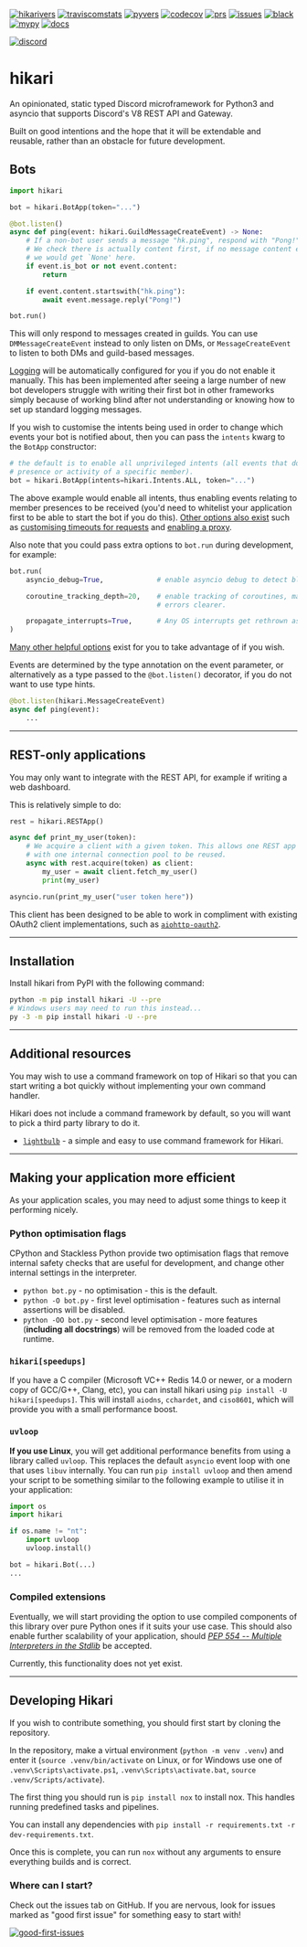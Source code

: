 [![hikarivers](https://img.shields.io/pypi/v/hikari)](https://pypi.org/project/hikari)
[![traviscomstats](https://travis-ci.com/nekokatt/hikari.svg?branch=master)](https://travis-ci.com/nekokatt/hikari)
[![pyvers](https://img.shields.io/pypi/pyversions/hikari)](https://pypi.org/project/hikari)
[![codecov](https://img.shields.io/codecov/c/github/nekokatt/hikari)](https://codecov.io/gh/nekokatt/hikari)
[![prs](https://img.shields.io/github/issues-pr/nekokatt/hikari)](https://github.com/nekokatt/hikari/pulls)
[![issues](https://img.shields.io/github/issues-raw/nekokatt/hikari)](https://github.com/nekokatt/hikari/issues)
[![black](https://img.shields.io/badge/code%20style-black-000000.svg)](https://pypi.org/project/black/)
[![mypy](http://www.mypy-lang.org/static/mypy_badge.svg)](https://pypi.org/project/mypy/)
[![docs](https://img.shields.io/badge/documentation-up-00FF00.svg)](https://nekokatt.github.io/hikari/hikari)

[![discord](https://discord.com/api/guilds/574921006817476608/widget.png?style=banner2)](https://discord.gg/Jx4cNGG)

# hikari

An opinionated, static typed Discord microframework for Python3 and asyncio
that supports Discord's V8 REST API and Gateway.

Built on good intentions and the hope that it will be extendable and reusable,
rather than an obstacle for future development.

## Bots

```py
import hikari

bot = hikari.BotApp(token="...")

@bot.listen()
async def ping(event: hikari.GuildMessageCreateEvent) -> None:
    # If a non-bot user sends a message "hk.ping", respond with "Pong!"
    # We check there is actually content first, if no message content exists,
    # we would get `None' here.
    if event.is_bot or not event.content:
        return

    if event.content.startswith("hk.ping"):
        await event.message.reply("Pong!")

bot.run()
```

This will only respond to messages created in guilds. You can use `DMMessageCreateEvent`
instead to only listen on DMs, or `MessageCreateEvent` to listen to both DMs and guild-based
messages.

[Logging](https://docs.python.org/3/library/logging.html) will be automatically configured
for you if you do not enable it manually. This has been implemented after seeing a large
number of new bot developers struggle with writing their first bot in other frameworks
simply because of working blind after not understanding or knowing how to set up standard
logging messages.

If you wish to customise the intents being used in order to change which events your bot
is notified about, then you can pass the `intents` kwarg to the `BotApp` constructor:

```py
# the default is to enable all unprivileged intents (all events that do not target the
# presence or activity of a specific member).
bot = hikari.BotApp(intents=hikari.Intents.ALL, token="...")
```

The above example would enable all intents, thus enabling events relating to member presences
to be received (you'd need to whitelist your application first to be able to start the bot
if you do this). [Other options also exist](https://nekokatt.github.io/hikari/hikari/impl/bot.html#hikari.impl.bot.BotApp)
such as [customising timeouts for requests](https://nekokatt.github.io/hikari/hikari/config.html#hikari.config.HTTPSettings.timeouts)
and [enabling a proxy](https://nekokatt.github.io/hikari/hikari/config.html#hikari.config.ProxySettings).

Also note that you could pass extra options to `bot.run` during development, for example:

```py
bot.run(
    asyncio_debug=True,             # enable asyncio debug to detect blocking and slow code.

    coroutine_tracking_depth=20,    # enable tracking of coroutines, makes some asyncio
                                    # errors clearer.

    propagate_interrupts=True,      # Any OS interrupts get rethrown as errors.
)
```

[Many other helpful options](https://nekokatt.github.io/hikari/hikari/impl/bot.html#hikari.impl.bot.BotApp.run)
exist for you to take advantage of if you wish.

Events are determined by the type annotation on the event parameter, or
alternatively as a type passed to the `@bot.listen()` decorator, if you do not
want to use type hints.

```py
@bot.listen(hikari.MessageCreateEvent)
async def ping(event):
    ...
```

---

## REST-only applications

You may only want to integrate with the REST API, for example if writing a web
dashboard.

This is relatively simple to do:

```py
rest = hikari.RESTApp()

async def print_my_user(token):
    # We acquire a client with a given token. This allows one REST app instance
    # with one internal connection pool to be reused.
    async with rest.acquire(token) as client:
        my_user = await client.fetch_my_user()
        print(my_user)

asyncio.run(print_my_user("user token here"))
```

This client has been designed to be able to work in compliment with existing
OAuth2 client implementations, such as
[`aiohttp-oauth2`](https://pypi.org/project/aiohttp-oauth2/).

----

## Installation

Install hikari from PyPI with the following command:

```bash
python -m pip install hikari -U --pre
# Windows users may need to run this instead...
py -3 -m pip install hikari -U --pre
```

---

## Additional resources

You may wish to use a command framework on top of Hikari so that you can start
writing a bot quickly without implementing your own command handler.

Hikari does not include a command framework by default, so you will want to pick
a third party library to do it.

- [`lightbulb`](https://gitlab.com/tandemdude/lightbulb) - a simple and easy to
  use command framework for Hikari.

---

## Making your application more efficient

As your application scales, you may need to adjust some things to keep it
performing nicely.

### Python optimisation flags

CPython and Stackless Python provide two optimisation flags that remove internal
safety checks that are useful for development, and change other internal
settings in the interpreter.

- `python bot.py` - no optimisation - this is the default.
- `python -O bot.py` - first level optimisation - features such as internal
    assertions will be disabled.
- `python -OO bot.py` - second level optimisation - more features (**including
    all docstrings**) will be removed from the loaded code at runtime.

### `hikari[speedups]`

If you have a C compiler (Microsoft VC++ Redis 14.0 or newer, or a modern copy
of GCC/G++, Clang, etc), you can install hikari using
`pip install -U hikari[speedups]`. This will install `aiodns`, `cchardet`,  and
`ciso8601`, which will provide you with a small performance boost.

### `uvloop`

**If you use Linux**, you will get additional performance benefits from using
a library called `uvloop`. This replaces the default `asyncio` event loop with
one that uses `libuv` internally. You can run `pip install uvloop` and then
amend your script to be something similar to the following example to utilise it
in your application:

```py
import os
import hikari

if os.name != "nt":
    import uvloop
    uvloop.install()

bot = hikari.Bot(...)
...
```

### Compiled extensions

Eventually, we will start providing the option to use compiled components of
this library over pure Python ones if it suits your use case. This should also
enable further scalability of your application, should
[_PEP 554 -- Multiple Interpreters in the Stdlib_](https://www.python.org/dev/peps/pep-0554/#abstract)
be accepted.

Currently, this functionality does not yet exist.

---

## Developing Hikari

If you wish to contribute something, you should first start by cloning the
repository.

In the repository, make a virtual environment (`python -m venv .venv`) and enter
it (`source .venv/bin/activate` on Linux, or for Windows use one of
`.venv\Scripts\activate.ps1`, `.venv\Scripts\activate.bat`,
`source .venv/Scripts/activate`).

The first thing you should run is `pip install nox` to install nox. This handles
running predefined tasks and pipelines.

You can install any dependencies with
`pip install -r requirements.txt -r dev-requirements.txt`.

Once this is complete, you can run `nox` without any arguments to ensure
everything builds and is correct.

### Where can I start?

Check out the issues tab on GitHub. If you are nervous, look for issues
marked as "good first issue" for something easy to start with!

[![good-first-issues](https://img.shields.io/github/issues/nekokatt/hikari/good%20first%20issue)](https://github.com/nekokatt/hikari/issues?q=is%3Aopen+is%3Aissue+label%3A%22good+first+issue%22)
